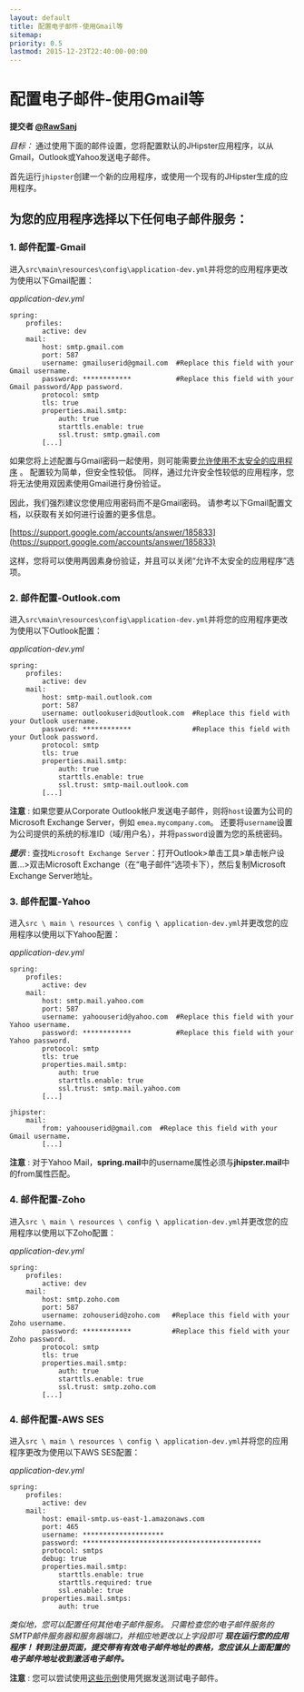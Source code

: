 ```yaml
---
layout: default
title: 配置电子邮件-使用Gmail等
sitemap:
priority: 0.5
lastmod: 2015-12-23T22:40:00-00:00
---
```

# 配置电子邮件-使用Gmail等

__提交者 [@RawSanj](https://github.com/RawSanj)__

_目标：_ 通过使用下面的邮件设置，您将配置默认的JHipster应用程序，以从Gmail，Outlook或Yahoo发送电子邮件。

首先运行`jhipster`创建一个新的应用程序，或使用一个现有的JHipster生成的应用程序。

## 为您的应用程序选择以下任何电子邮件服务：

### 1. 邮件配置-Gmail

进入`src\main\resources\config\application-dev.yml`并将您的应用程序更改为使用以下Gmail配置：

_application-dev.yml_

    spring:
        profiles:
            active: dev
        mail:
            host: smtp.gmail.com
            port: 587
            username: gmailuserid@gmail.com  #Replace this field with your Gmail username.
            password: ************           #Replace this field with your Gmail password/App password.
            protocol: smtp
            tls: true
            properties.mail.smtp:
                auth: true
                starttls.enable: true
                ssl.trust: smtp.gmail.com
            [...]

如果您将上述配置与Gmail密码一起使用，则可能需要[允许使用不太安全的应用程序](https://support.google.com/accounts/answer/6010255?hl=zh_CN) 。
配置较为简单，但安全性较低。 同样，通过允许安全性较低的应用程序，您将无法使用双因素使用Gmail进行身份验证。


因此，我们强烈建议您使用应用密码而不是Gmail密码。 请参考以下Gmail配置文档，以获取有关如何进行设置的更多信息。

[https://support.google.com/accounts/answer/185833](https://support.google.com/accounts/answer/185833)

这样，您将可以使用两因素身份验证，并且可以关闭“允许不太安全的应用程序”选项。

### 2. 邮件配置-Outlook.com

进入`src\main\resources\config\application-dev.yml`并将您的应用程序更改为使用以下Outlook配置：

_application-dev.yml_

    spring:
        profiles:
            active: dev
        mail:
            host: smtp-mail.outlook.com
            port: 587
            username: outlookuserid@outlook.com  #Replace this field with your Outlook username.
            password: ************               #Replace this field with your Outlook password.
            protocol: smtp
            tls: true
            properties.mail.smtp:
                auth: true
                starttls.enable: true
                ssl.trust: smtp-mail.outlook.com
            [...]
__注意__ : 如果您要从Corporate Outlook帐户发送电子邮件，则将`host`设置为公司的Microsoft Exchange Server，例如 `emea.mycompany.com`。 还要将`username`设置为公司提供的系统的标准ID（域/用户名），并将`password`设置为您的系统密码。

___提示___ : 查找`Microsoft Exchange Server`：打开Outlook>单击工具>单击帐户设置...>双击Microsoft Exchange（在“电子邮件”选项卡下），然后复制Microsoft Exchange Server地址。


### 3. 邮件配置-Yahoo

进入`src \ main \ resources \ config \ application-dev.yml`并更改您的应用程序以使用以下Yahoo配置：

_application-dev.yml_

    spring:
        profiles:
            active: dev
        mail:
            host: smtp.mail.yahoo.com
            port: 587
            username: yahoouserid@yahoo.com  #Replace this field with your Yahoo username.
            password: ************           #Replace this field with your Yahoo password.
            protocol: smtp
            tls: true
            properties.mail.smtp:
                auth: true
                starttls.enable: true
                ssl.trust: smtp.mail.yahoo.com
            [...]

    jhipster:       
        mail:
            from: yahoouserid@gmail.com  #Replace this field with your Gmail username.
            [...]
__注意__ : 对于Yahoo Mail，**spring.mail**中的username属性必须与**jhipster.mail**中的from属性匹配。


### 4. 邮件配置-Zoho

进入`src \ main \ resources \ config \ application-dev.yml`并更改您的应用程序以使用以下Zoho配置：

_application-dev.yml_

    spring:
        profiles:
            active: dev
        mail:
            host: smtp.zoho.com
            port: 587
            username: zohouserid@zoho.com   #Replace this field with your Zoho username.
            password: ************          #Replace this field with your Zoho password.
            protocol: smtp
            tls: true
            properties.mail.smtp:
                auth: true
                starttls.enable: true
                ssl.trust: smtp.zoho.com
            [...]


### 4. 邮件配置-AWS SES

进入`src \ main \ resources \ config \ application-dev.yml`并将您的应用程序更改为使用以下AWS SES配置：

_application-dev.yml_

    spring:
        profiles:
            active: dev
        mail:
            host: email-smtp.us-east-1.amazonaws.com
            port: 465
            username: ********************
            password: ********************************************
            protocol: smtps
            debug: true
            properties.mail.smtp:
                starttls.enable: true
                starttls.required: true
                ssl.enable: true
            properties.mail.smtps:
                auth: true


*类似地，您可以配置任何其他电子邮件服务。 只需检查您的电子邮件服务的SMTP邮件服务器和服务器端口，并相应地更改以上字段即可*
___现在运行您的应用程序！ 转到注册页面，提交带有有效电子邮件地址的表格，您应该从上面配置的电子邮件地址收到激活电子邮件。___

__注意__ : 您可以尝试使用[这些示例](https://github.com/RawSanj/java-mail-clients)使用凭据发送测试电子邮件。

